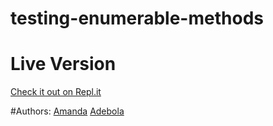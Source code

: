 # testing-enumerable-methods

# Live Version
[Check it out on Repl.it]()

#Authors:
[Amanda](https://github.com/vieiramanda11)
[Adebola](https://github.com/onedebos)